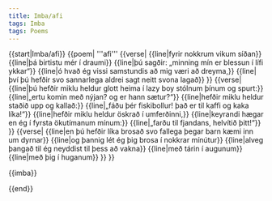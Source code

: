 ```yaml
---
title: Imba/afi
tags: Imba
tags: Poems
---
```


<level b1/>
{{start|Imba/afi}}
<Book audio="Imba Afi.mp3">
{{poem|
'''afi'''
{{verse|
{{line|fyrir nokkrum vikum síðan}}
{{line|þá birtistu mér í draumi}}
{{line|þú sagðir: „minning mín er blessun í lífi ykkar“}}
{{line|ó hvað ég vissi samstundis að mig væri að dreyma,}}
{{line|því þú hefðir svo sannarlega aldrei sagt neitt svona lagað}}
}}
{{verse|
{{line|þú hefðir miklu heldur glott heima í lazy boy stólnum þínum og spurt:}}
{{line|„ertu komin með nýjan? og er hann sætur?“}}
{{line|hefðir miklu heldur staðið upp og kallað:}}
{{line|„fáðu þér fiskibollur! það er til kaffi og kaka líka!“}}
{{line|hefðir miklu heldur öskrað í umferðinni,}}
{{line|keyrandi hægar en ég í fyrsta ökutímanum mínum:}}
{{line|„farðu til fjandans, helvítið þitt!“}}
}}
{{verse|
{{line|en þú hefðir líka brosað svo fallega þegar barn kæmi inn um dyrnar}}
{{line|og þannig lét ég þig brosa í nokkrar mínútur}}
{{line|alveg þangað til ég neyddist til þess að vakna}}
{{line|með tárin í augunum}}
{{line|með þig í huganum}}
}}
}}

{{imba}}

</Book>
{{end}}

